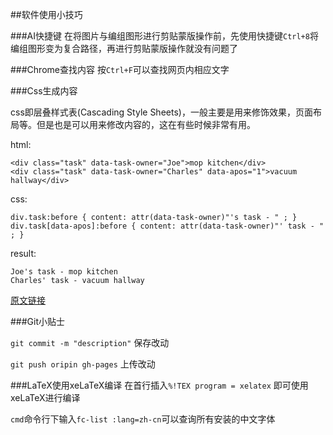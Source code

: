 ##软件使用小技巧

###AI快捷键
在将图片与编组图形进行剪贴蒙版操作前，先使用快捷键`Ctrl+8`将编组图形变为复合路径，再进行剪贴蒙版操作就没有问题了

###Chrome查找内容
按`Ctrl+F`可以查找网页内相应文字

###Css生成内容

css即层叠样式表(Cascading Style Sheets)，一般主要是用来修饰效果，页面布局等。但是也是可以用来修改内容的，这在有些时候非常有用。

html:

	<div class="task" data-task-owner="Joe">mop kitchen</div>
	<div class="task" data-task-owner="Charles" data-apos="1">vacuum hallway</div>

css:

	div.task:before { content: attr(data-task-owner)"'s task - " ; }
	div.task[data-apos]:before { content: attr(data-task-owner)"' task - " ; }

result:

	Joe's task - mop kitchen
	Charles' task - vacuum hallway

[原文链接](http://i.rexdf.org/blog/2014/11/06/csssheng-cheng-nei-rong/)


###Git小贴士

`git commit -m "description"` 保存改动

`git push oripin gh-pages` 上传改动

###LaTeX使用xeLaTeX编译
在首行插入`%!TEX program = xelatex` 即可使用xeLaTeX进行编译

`cmd`命令行下输入`fc-list :lang=zh-cn`可以查询所有安装的中文字体